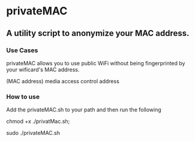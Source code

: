 # privateMAC

## A utility script to anonymize your MAC address. 

### Use Cases 
privateMAC allows you to use public WiFi without being fingerprinted by your wificard's MAC address. 

(MAC address) media access control address 

### How to use
Add the privateMAC.sh to your path and then run the following

chmod +x ./privatMac.sh;

sudo ./privateMAC.sh



